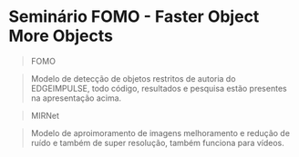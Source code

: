 # Seminário FOMO - Faster Object More Objects 

> FOMO

>  Modelo de detecção de objetos restritos de autoria do EDGEIMPULSE, todo código, resultados e pesquisa estão presentes na apresentação acima.

> MIRNet

> Modelo de aproimoramento de imagens melhoramento e redução de ruído e também de super resolução, também funciona para vídeos.
